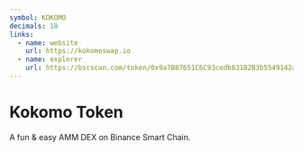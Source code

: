 ```yaml
---
symbol: KOKOMO
decimals: 18
links:
  - name: website
    url: https://kokomoswap.io
  - name: explorer
    url: https://bscscan.com/token/0x9a7B87651C6C93cedb831B2B3b5549142a813Cfe
---
```


# Kokomo Token

A fun & easy AMM DEX on Binance Smart Chain.

